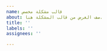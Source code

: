 ```yaml
---
name: قالب مشكلة مخصص
about: صف الغرض من قالب المشكلة هنا.
title: ''
labels: ''
assignees: ''

---
```



